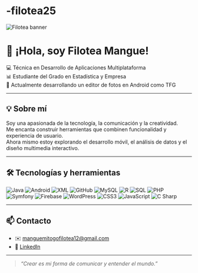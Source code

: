 # -filotea25
![Filotea banner](https://tu-imagen-o-gif-hosteado.com/filotea-banner.gif)
# 👋 ¡Hola, soy Filotea Mangue!

💻 Técnica en Desarrollo de Aplicaciones Multiplataforma  
📊 Estudiante del Grado en Estadística y Empresa  
📱 Actualmente desarrollando un editor de fotos en Android como TFG  

---

## 💡 Sobre mí

Soy una apasionada de la tecnología, la comunicación y la creatividad.  
Me encanta construir herramientas que combinen funcionalidad y experiencia de usuario.  
Ahora mismo estoy explorando el desarrollo móvil, el análisis de datos y el diseño multimedia interactivo.

---

## 🛠️ Tecnologías y herramientas

![Java](https://img.shields.io/badge/Java-ED8B00?style=flat&logo=java&logoColor=white)
![Android](https://img.shields.io/badge/Android-3DDC84?style=flat&logo=android&logoColor=white)
![XML](https://img.shields.io/badge/XML-00618A?style=flat&logo=xml&logoColor=white)
![GitHub](https://img.shields.io/badge/GitHub-181717?style=flat&logo=github&logoColor=white)
![MySQL](https://img.shields.io/badge/MySQL-4479A1?style=flat&logo=mysql&logoColor=white)
![R](https://img.shields.io/badge/R-276DC3?style=flat&logo=r&logoColor=white)
![SQL](https://img.shields.io/badge/SQL-336791?style=flat&logo=postgresql&logoColor=white)
![PHP](https://img.shields.io/badge/PHP-777BB4?style=flat&logo=php&logoColor=white)
![Symfony](https://img.shields.io/badge/Symfony-000000?style=flat&logo=symfony&logoColor=white)
![Firebase](https://img.shields.io/badge/Firebase-FFCA28?style=flat&logo=firebase&logoColor=black)
![WordPress](https://img.shields.io/badge/WordPress-21759B?style=flat&logo=wordpress&logoColor=white)
![CSS3](https://img.shields.io/badge/CSS3-1572B6?style=flat&logo=css3&logoColor=white)
![JavaScript](https://img.shields.io/badge/JavaScript-F7DF1E?style=flat&logo=javascript&logoColor=black)
![C Sharp](https://img.shields.io/badge/C%23-239120?style=flat&logo=c-sharp&logoColor=white)

---

## 📫 Contacto

- ✉️ [manguemitogofilotea12@gmail.com](mailto:manguemitogofilotea12@gmail.com)  
- 💼 [LinkedIn](https://www.linkedin.com/in/filotea-mangue-mitogo-mangue-446a951b0)

---

> *“Crear es mi forma de comunicar y entender el mundo.”*
